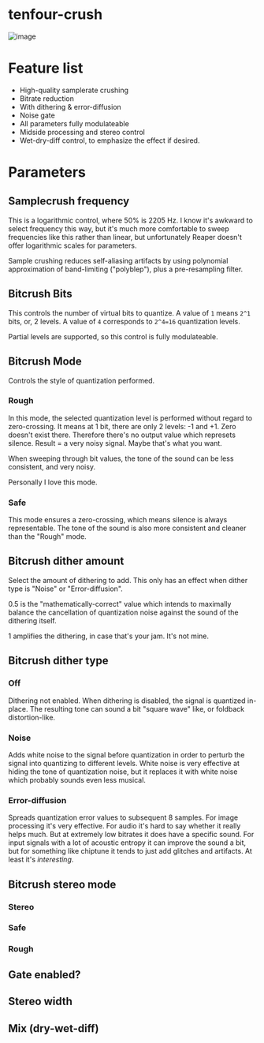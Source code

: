 
# tenfour-crush #

![image](https://user-images.githubusercontent.com/3672094/209004729-cafc61ea-8dc5-4e5b-ac32-ab431d4616d1.png)

# Feature list #

- High-quality samplerate crushing
- Bitrate reduction
- With dithering & error-diffusion
- Noise gate
- All parameters fully modulateable
- Midside processing and stereo control
- Wet-dry-diff control, to emphasize the effect if desired.

# Parameters #

## Samplecrush frequency ##

This is a logarithmic control, where 50% is 2205 Hz. I know it's awkward to select frequency this way, but it's much more comfortable to sweep frequencies like this rather than linear, but unfortunately Reaper doesn't offer logarithmic scales for parameters.

Sample crushing reduces self-aliasing artifacts by using polynomial approximation of band-limiting ("polyblep"), plus a pre-resampling filter.

## Bitcrush Bits ##

This controls the number of virtual bits to quantize. A value of `1` means `2^1` bits, or, 2 levels. A value of `4` corresponds to `2^4=16` quantization levels.

Partial levels are supported, so this control is fully modulateable.

## Bitcrush Mode ##

Controls the style of quantization performed.

### Rough ###

In this mode, the selected quantization level is performed without regard to zero-crossing. It means at 1 bit, there are only 2 levels: -1 and +1. Zero doesn't exist there. Therefore there's no output value which represets silence. Result = a very noisy signal. Maybe that's what you want.

When sweeping through bit values, the tone of the sound can be less consistent, and very noisy.

Personally I love this mode.

### Safe ###

This mode ensures a zero-crossing, which means silence is always representable. The tone of the sound is also more consistent and cleaner than the "Rough" mode.

## Bitcrush dither amount ##

Select the amount of dithering to add. This only has an effect when dither type is "Noise" or "Error-diffusion".

0.5 is the "mathematically-correct" value which intends to maximally balance the cancellation of quantization noise against the sound of the dithering itself.

1 amplifies the dithering, in case that's your jam. It's not mine.

## Bitcrush dither type ##

### Off ###

Dithering not enabled. When dithering is disabled, the signal is quantized in-place. The resulting tone can sound a bit "square wave" like, or foldback distortion-like.

### Noise ###

Adds white noise to the signal before quantization in order to perturb the signal into quantizing to different levels. White noise is very effective at hiding the tone of quantization noise, but it replaces it with white noise which probably sounds even less musical.

### Error-diffusion ###

Spreads quantization error values to subsequent 8 samples. For image processing it's very effective. For audio it's hard to say whether it really helps much. But at extremely low bitrates it does have a specific sound. For input signals with a lot of acoustic entropy it can improve the sound a bit, but for something like chiptune it tends to just add glitches and artifacts. At least it's *interesting*.

## Bitcrush stereo mode ##

### Stereo ###

### Safe ###

### Rough ###

## Gate enabled? ##

## Stereo width ##

## Mix (dry-wet-diff) ##











